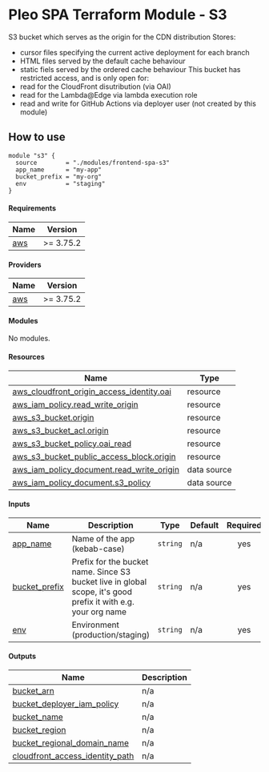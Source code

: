 # Pleo SPA Terraform Module - S3

S3 bucket which serves as the origin for the CDN distribution Stores:

- cursor files specifying the current active deployment for each branch
- HTML files served by the default cache behaviour
- static fiels served by the ordered cache behaviour This bucket has restricted
  access, and is only open for:
- read for the CloudFront disutribution (via OAI)
- read for the Lambda@Edge via lambda execution role
- read and write for GitHub Actions via deployer user (not created by this
  module)

## How to use

```hcl
module "s3" {
  source        = "./modules/frontend-spa-s3"
  app_name      = "my-app"
  bucket_prefix = "my-org"
  env           = "staging"
}
```

<!-- BEGIN_TF_DOCS -->
#### Requirements

| Name | Version |
|------|---------|
| <a name="requirement_aws"></a> [aws](#requirement\_aws) | >= 3.75.2 |

#### Providers

| Name | Version |
|------|---------|
| <a name="provider_aws"></a> [aws](#provider\_aws) | >= 3.75.2 |

#### Modules

No modules.

#### Resources

| Name | Type |
|------|------|
| [aws_cloudfront_origin_access_identity.oai](https://registry.terraform.io/providers/hashicorp/aws/latest/docs/resources/cloudfront_origin_access_identity) | resource |
| [aws_iam_policy.read_write_origin](https://registry.terraform.io/providers/hashicorp/aws/latest/docs/resources/iam_policy) | resource |
| [aws_s3_bucket.origin](https://registry.terraform.io/providers/hashicorp/aws/latest/docs/resources/s3_bucket) | resource |
| [aws_s3_bucket_acl.origin](https://registry.terraform.io/providers/hashicorp/aws/latest/docs/resources/s3_bucket_acl) | resource |
| [aws_s3_bucket_policy.oai_read](https://registry.terraform.io/providers/hashicorp/aws/latest/docs/resources/s3_bucket_policy) | resource |
| [aws_s3_bucket_public_access_block.origin](https://registry.terraform.io/providers/hashicorp/aws/latest/docs/resources/s3_bucket_public_access_block) | resource |
| [aws_iam_policy_document.read_write_origin](https://registry.terraform.io/providers/hashicorp/aws/latest/docs/data-sources/iam_policy_document) | data source |
| [aws_iam_policy_document.s3_policy](https://registry.terraform.io/providers/hashicorp/aws/latest/docs/data-sources/iam_policy_document) | data source |

#### Inputs

| Name | Description | Type | Default | Required |
|------|-------------|------|---------|:--------:|
| <a name="input_app_name"></a> [app\_name](#input\_app\_name) | Name of the app (kebab-case) | `string` | n/a | yes |
| <a name="input_bucket_prefix"></a> [bucket\_prefix](#input\_bucket\_prefix) | Prefix for the bucket name. Since S3 bucket live in global scope, it's good prefix it with e.g. your org name | `string` | n/a | yes |
| <a name="input_env"></a> [env](#input\_env) | Environment (production/staging) | `string` | n/a | yes |

#### Outputs

| Name | Description |
|------|-------------|
| <a name="output_bucket_arn"></a> [bucket\_arn](#output\_bucket\_arn) | n/a |
| <a name="output_bucket_deployer_iam_policy"></a> [bucket\_deployer\_iam\_policy](#output\_bucket\_deployer\_iam\_policy) | n/a |
| <a name="output_bucket_name"></a> [bucket\_name](#output\_bucket\_name) | n/a |
| <a name="output_bucket_region"></a> [bucket\_region](#output\_bucket\_region) | n/a |
| <a name="output_bucket_regional_domain_name"></a> [bucket\_regional\_domain\_name](#output\_bucket\_regional\_domain\_name) | n/a |
| <a name="output_cloudfront_access_identity_path"></a> [cloudfront\_access\_identity\_path](#output\_cloudfront\_access\_identity\_path) | n/a |
<!-- END_TF_DOCS -->
